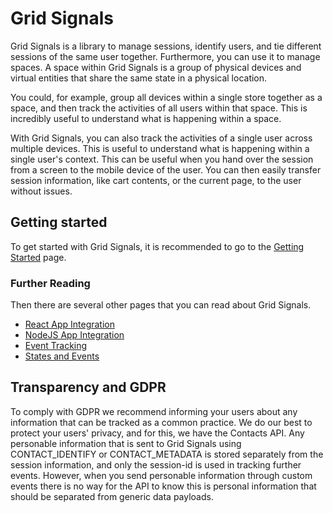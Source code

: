 # Grid Signals

Grid Signals is a library to manage sessions, identify users, and tie different sessions of the same user together. Furthermore, you can use it to manage spaces. A space within Grid Signals is a group of physical devices and virtual entities that share the same state in a physical location.

You could, for example, group all devices within a single store together as a space, and then track the activities of all users within that space. This is incredibly useful to understand what is happening within a space.

With Grid Signals, you can also track the activities of a single user across multiple devices. This is useful to understand what is happening within a single user's context. This can be useful when you hand over the session from a screen to the mobile device of the user. You can then easily transfer session information, like cart contents, or the current page, to the user without issues.

## Getting started
To get started with Grid Signals, it is recommended to go to the [Getting Started](/grid-signals/getting-started) page.

### Further Reading
Then there are several other pages that you can read about Grid Signals.

- [React App Integration](/grid-signals/react-app-integration)
- [NodeJS App Integration](/grid-signals/node-js-integration)
- [Event Tracking](/grid-signals/tracking-events)
- [States and Events](/grid-signals/states-and-events)

## Transparency and GDPR
To comply with GDPR we recommend informing your users about any information that can be tracked as a common practice. We do our best to protect your users' privacy, and for this, we have the Contacts API. Any personable information that is sent to Grid Signals using CONTACT_IDENTIFY or CONTACT_METADATA is stored separately from the session information, and only the session-id is used in tracking further events. However, when you send personable information through custom events there is no way for the API to know this is personal information that should be separated from generic data payloads.
